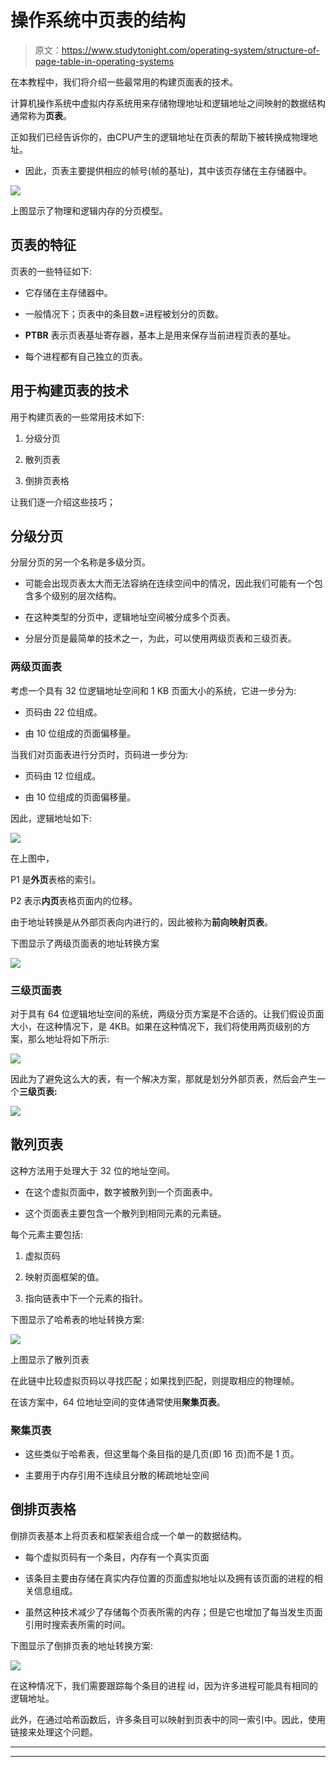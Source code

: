 # 操作系统中页表的结构

> 原文：<https://www.studytonight.com/operating-system/structure-of-page-table-in-operating-systems>

在本教程中，我们将介绍一些最常用的构建页面表的技术。

计算机操作系统中虚拟内存系统用来存储物理地址和逻辑地址之间映射的数据结构通常称为**页表**。

正如我们已经告诉你的，由CPU产生的逻辑地址在页表的帮助下被转换成物理地址。

*   因此，页表主要提供相应的帧号(帧的基址)，其中该页存储在主存储器中。

![](img/d5bff7082be1a5dc246670d3b9047108.png)

上图显示了物理和逻辑内存的分页模型。

## 页表的特征

页表的一些特征如下:

*   它存储在主存储器中。

*   一般情况下；页表中的条目数=进程被划分的页数。

*   **PTBR** 表示页表基址寄存器，基本上是用来保存当前进程页表的基址。

*   每个进程都有自己独立的页表。

## 用于构建页表的技术

用于构建页表的一些常用技术如下:

1.  分级分页

2.  散列页表

3.  倒排页表格

让我们逐一介绍这些技巧；

## 分级分页

分层分页的另一个名称是多级分页。

*   可能会出现页表太大而无法容纳在连续空间中的情况，因此我们可能有一个包含多个级别的层次结构。

*   在这种类型的分页中，逻辑地址空间被分成多个页表。

*   分层分页是最简单的技术之一，为此，可以使用两级页表和三级页表。

### 两级页面表

考虑一个具有 32 位逻辑地址空间和 1 KB 页面大小的系统，它进一步分为:

*   页码由 22 位组成。

*   由 10 位组成的页面偏移量。

当我们对页面表进行分页时，页码进一步分为:

*   页码由 12 位组成。

*   由 10 位组成的页面偏移量。

因此，逻辑地址如下:

![](img/24e215fa1e4793855a7f05705cb88456.png)

在上图中，

P1 是**外页**表格的索引。

P2 表示**内页**表格页面内的位移。

由于地址转换是从外部页表向内进行的，因此被称为**前向映射页表**。

下图显示了两级页面表的地址转换方案

![](img/110920c45b8e8b84db0645846fe00f70.png)

### 三级页面表

对于具有 64 位逻辑地址空间的系统，两级分页方案是不合适的。让我们假设页面大小，在这种情况下，是 4KB。如果在这种情况下，我们将使用两页级别的方案，那么地址将如下所示:

![](img/3aa4a795ab1ef881d56282cd7d633382.png)

因此为了避免这么大的表，有一个解决方案，那就是划分外部页表，然后会产生一个**三级页表:**

![](img/2c8e9017b0f0a9d27263c23afeebc490.png)

## 散列页表

这种方法用于处理大于 32 位的地址空间。

*   在这个虚拟页面中，数字被散列到一个页面表中。

*   这个页面表主要包含一个散列到相同元素的元素链。

每个元素主要包括:

1.  虚拟页码

2.  映射页面框架的值。

3.  指向链表中下一个元素的指针。

下图显示了哈希表的地址转换方案:

![](img/da610ca262cdd5da9a674e8b7314679f.png)

上图显示了散列页表

在此链中比较虚拟页码以寻找匹配；如果找到匹配，则提取相应的物理帧。

在该方案中，64 位地址空间的变体通常使用**聚集页表**。

### 聚集页表

*   这些类似于哈希表，但这里每个条目指的是几页(即 16 页)而不是 1 页。

*   主要用于内存引用不连续且分散的稀疏地址空间

## 倒排页表格

倒排页表基本上将页表和框架表组合成一个单一的数据结构。

*   每个虚拟页码有一个条目，内存有一个真实页面

*   该条目主要由存储在真实内存位置的页面虚拟地址以及拥有该页面的进程的相关信息组成。

*   虽然这种技术减少了存储每个页表所需的内存；但是它也增加了每当发生页面引用时搜索表所需的时间。

下图显示了倒排页表的地址转换方案:

![](img/2aff5eb6872babe933144377aebaeb61.png)

在这种情况下，我们需要跟踪每个条目的进程 id，因为许多进程可能具有相同的逻辑地址。

此外，在通过哈希函数后，许多条目可以映射到页表中的同一索引中。因此，使用链接来处理这个问题。



* * *

* * *